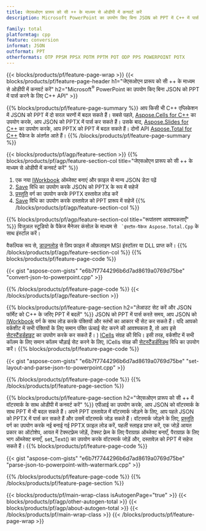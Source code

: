 ```yaml
---
title: जेएसओएन प्रारूप को सी ++ के माध्यम से ओडीपी में कनवर्ट करें
description: Microsoft PowerPoint का उपयोग किए बिना JSON को PPT में C++ में पार्स करें

family: total
platformtag: cpp
feature: conversion
informat: JSON
outformat: PPT
otherformats: OTP PPSM PPSX POTM PPTM POT ODP PPS POWERPOINT POTX
---
```

{{< blocks/products/pf/feature-page-wrap >}}
{{< blocks/products/pf/feature-page-header h1="जेएसओएन प्रारूप को सी ++ के माध्यम से ओडीपी में कनवर्ट करें" h2="Microsoft<sup>&reg;</sup> PowerPoint का उपयोग किए बिना JSON को PPT में पार्स करने के लिए C++ API" >}}

{{% blocks/products/pf/feature-page-summary %}}
आप किसी भी C++ एप्लिकेशन में JSON को PPT में दो सरल चरणों में बदल सकते हैं। सबसे पहले, [Aspose.Cells for C++](https://products.aspose.com/cells/cpp/) का उपयोग करके, आप JSON को PPTX में पार्स कर सकते हैं। उसके बाद, [Aspose.Slides for C++](https://products.aspose.com/slides/cpp/) का उपयोग करके, आप PPTX को PPT में बदल सकते हैं। दोनों API [Aspose.Total for C++](https://products.aspose.com/total/cpp/) पैकेज के अंतर्गत आते हैं। 
{{% /blocks/products/pf/feature-page-summary  %}}

{{< blocks/products/pf/agp/feature-section >}}
{{% blocks/products/pf/agp/feature-section-col title="जेएसओएन प्रारूप को सी ++ के माध्यम से ओडीपी में कनवर्ट करें" %}}
1. एक नया [IWorkbook](https://reference.aspose.com/cells/cpp/class/aspose.cells.i_workbook) ऑब्जेक्ट बनाएं और फ़ाइल से मान्य JSON डेटा पढ़ें
2. [Save](https://reference.aspose.com/cells/cpp/class/aspose.cells.i_workbook#a9460f52a2dec8f4bf623a4905167d997) विधि का उपयोग करके JSON को PPTX के रूप में सहेजें
3. [प्रस्तुति](https://reference.aspose.com/slides/cpp/class/aspose.slides.presentation) वर्ग का उपयोग करके PPTX दस्तावेज़ लोड करें
4. [Save](https://reference.aspose.com/slides/cpp/class/aspose.slides.presentation#afcd59ec697bf05c10f78c3869de2ec9e) विधि का उपयोग करके दस्तावेज़ को PPT प्रारूप में सहेजें
{{% /blocks/products/pf/agp/feature-section-col %}}

{{% blocks/products/pf/agp/feature-section-col title="रूपांतरण आवश्यकताएँ" %}}
विजुअल स्टूडियो के पैकेज मैनेजर कंसोल के माध्यम से `` `इंस्टॉल-पैकेज Aspose.Total.Cpp`` के साथ इंस्टॉल करें।

वैकल्पिक रूप से, [डाउनलोड](https://releases.aspose.com/total/cpp) से ज़िप फ़ाइल में ऑफ़लाइन MSI इंस्टॉलर या DLL प्राप्त करें।
{{% /blocks/products/pf/agp/feature-section-col %}}
{{% blocks/products/pf/feature-page-code %}}

{{< gist "aspose-com-gists" "e6b7f7744296b6d7ad8619a0769d75be" "convert-json-to-powerpoint.cpp" >}}



{{% /blocks/products/pf/feature-page-code %}}
{{< /blocks/products/pf/agp/feature-section >}}

{{% blocks/products/pf/feature-page-section  h2="लेआउट सेट करें और JSON फॉर्मेट को C++ के जरिए PPT में बदलें" %}}
JSON को PPT में पार्स करते समय, आप JSON को [IWorkbook](https://reference.aspose.com/cells/cpp/class/aspose.cells.i_workbook) वर्ग के साथ लोड करके पंक्तियों और स्तंभों का आकार भी सेट कर सकते हैं। यदि आपको वर्कशीट में सभी पंक्तियों के लिए समान पंक्ति ऊंचाई सेट करने की आवश्यकता है, तो आप इसे [सेटस्टैंडर्डहाइट](https://reference.aspose.com/cells/cpp/class/aspose.cells.i_cell#a0b79a3163e2b601aa1b6a1e3f1467f) का उपयोग करके कर सकते हैं। ) [ICells](https://reference.aspose.com/cells/cpp/class/aspose.cells.i_cell) संग्रह की विधि। इसी तरह, वर्कशीट में सभी कॉलम के लिए समान कॉलम चौड़ाई सेट करने के लिए, ICells संग्रह की [सेटस्टैंडर्डविड्थ](https://reference.aspose.com/cells/cpp/class/aspose.cells.i_cell#a48f5dbccc3bf4bb9e6e882094b500bd7) विधि का उपयोग करें।
{{% blocks/products/pf/feature-page-code %}}

{{< gist "aspose-com-gists" "e6b7f7744296b6d7ad8619a0769d75be" "set-layout-and-parse-json-to-powerpoint.cpp" >}}

{{% /blocks/products/pf/feature-page-code  %}}
{{% /blocks/products/pf/feature-page-section %}}

{{% blocks/products/pf/feature-page-section  h2="जेएसओएन प्रारूप को सी ++ में वॉटरमार्क के साथ ओडीपी में कनवर्ट करें" %}}
एपीआई का उपयोग करके, आप JSON को वॉटरमार्क के साथ PPT में भी बदल सकते हैं। अपने PPT दस्तावेज़ में वॉटरमार्क जोड़ने के लिए, आप पहले JSON को PPTX में पार्स कर सकते हैं और उसमें वॉटरमार्क जोड़ सकते हैं। वॉटरमार्क जोड़ने के लिए, [प्रस्तुति](https://reference.aspose.com/slides/cpp/class/aspose.slides.presentation) वर्ग का उपयोग करके नई बनाई गई PPTX फ़ाइल लोड करें, पहली स्लाइड प्राप्त करें, एक जोड़ें आयत प्रकार का ऑटोशेप, आयत में टेक्स्टफ़्रेम जोड़ें, टेक्स्ट फ़्रेम के लिए पैराग्राफ़ ऑब्जेक्ट बनाएँ, पैराग्राफ़ के लिए भाग ऑब्जेक्ट बनाएँ, set_Text() का उपयोग करके वॉटरमार्क जोड़ें और, दस्तावेज़ को PPT में सहेज सकते हैं।
{{% blocks/products/pf/feature-page-code %}}

{{< gist "aspose-com-gists" "e6b7f7744296b6d7ad8619a0769d75be" "parse-json-to-powerpoint-with-watermark.cpp" >}}

{{% /blocks/products/pf/feature-page-code  %}}
{{% /blocks/products/pf/feature-page-section %}}

{{< blocks/products/pf/main-wrap-class isAutogenPage="true" >}}
{{< blocks/products/pf/agp/other-autogen-total >}}
{{< blocks/products/pf/agp/about-autogen-total >}}
{{< /blocks/products/pf/main-wrap-class >}}
{{< /blocks/products/pf/feature-page-wrap >}}